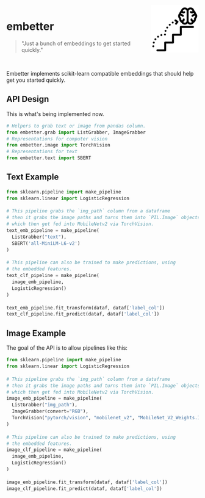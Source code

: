 <img src="icon.png" width="125" height="125" align="right" />

# embetter

> "Just a bunch of embeddings to get started quickly."

<br> 

Embetter implements scikit-learn compatible embeddings that should help get you started quickly.

## API Design 

This is what's being implemented now. 

```python
# Helpers to grab text or image from pandas column.
from embetter.grab import ListGrabber, ImageGrabber
# Representations for computer vision
from embetter.image import TorchVision
# Representations for text
from embetter.text import SBERT
```


## Text Example

```python
from sklearn.pipeline import make_pipeline 
from sklearn.linear import LogisticRegression

# This pipeline grabs the `img_path` column from a dataframe
# then it grabs the image paths and turns them into `PIL.Image` objects
# which then get fed into MobileNetv2 via TorchVision.
text_emb_pipeline = make_pipeline(
  ListGrabber("text"),
  SBERT('all-MiniLM-L6-v2')
)

# This pipeline can also be trained to make predictions, using
# the embedded features. 
text_clf_pipeline = make_pipeline(
  image_emb_pipeline,
  LogisticRegression()
)

text_emb_pipeline.fit_transform(dataf, dataf['label_col'])
text_clf_pipeline.fit_predict(dataf, dataf['label_col'])
```

## Image Example

The goal of the API is to allow pipelines like this: 

```python
from sklearn.pipeline import make_pipeline 
from sklearn.linear import LogisticRegression

# This pipeline grabs the `img_path` column from a dataframe
# then it grabs the image paths and turns them into `PIL.Image` objects
# which then get fed into MobileNetv2 via TorchVision.
image_emb_pipeline = make_pipeline(
  ListGrabber("img_path"),
  ImageGrabber(convert="RGB"),
  TorchVision("pytorch/vision", "mobilenet_v2", "MobileNet_V2_Weights.IMAGENET1K_V2")
)

# This pipeline can also be trained to make predictions, using
# the embedded features. 
image_clf_pipeline = make_pipeline(
  image_emb_pipeline,
  LogisticRegression()
)

image_emb_pipeline.fit_transform(dataf, dataf['label_col'])
image_clf_pipeline.fit_predict(dataf, dataf['label_col'])
```
